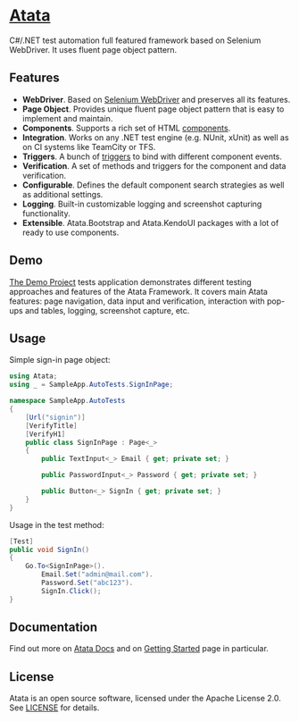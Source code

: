# [Atata](https://atata-framework.github.io/)

C#/.NET test automation full featured framework based on Selenium WebDriver. It uses fluent page object pattern.

## Features

* **WebDriver**. Based on [Selenium WebDriver](https://github.com/SeleniumHQ/selenium) and preserves all its features.
* **Page Object**. Provides unique fluent page object pattern that is easy to implement and maintain.
* **Components**. Supports a rich set of HTML [components](https://atata-framework.github.io/components/).
* **Integration**. Works on any .NET test engine (e.g. NUnit, xUnit) as well as on CI systems like TeamCity or TFS.
* **Triggers**. A bunch of [triggers](https://atata-framework.github.io/triggers/) to bind with different component events.
* **Verification**. A set of methods and triggers for the component and data verification.
* **Configurable**. Defines the default component search strategies as well as additional settings.
* **Logging**. Built-in customizable logging and screenshot capturing functionality.
* **Extensible**. Atata.Bootstrap and Atata.KendoUI packages with a lot of ready to use components.

## Demo

[The Demo Project](https://github.com/atata-framework/atata-sample-app-tests) tests application demonstrates different testing approaches and features of the Atata Framework. It covers main Atata features: page navigation, data input and verification, interaction with pop-ups and tables, logging, screenshot capture, etc.

## Usage

Simple sign-in page object:

```C#
using Atata;
using _ = SampleApp.AutoTests.SignInPage;

namespace SampleApp.AutoTests
{
    [Url("signin")]
    [VerifyTitle]
    [VerifyH1]
    public class SignInPage : Page<_>
    {
        public TextInput<_> Email { get; private set; }

        public PasswordInput<_> Password { get; private set; }

        public Button<_> SignIn { get; private set; }
    }
}

```

Usage in the test method:

```C#
[Test]
public void SignIn()
{
    Go.To<SignInPage>().
        Email.Set("admin@mail.com").
        Password.Set("abc123").
        SignIn.Click();
}
```

## Documentation

Find out more on [Atata Docs](https://atata-framework.github.io/) and on [Getting Started](https://atata-framework.github.io/getting-started/) page in particular.

## License

Atata is an open source software, licensed under the Apache License 2.0. See [LICENSE](LICENSE) for details.